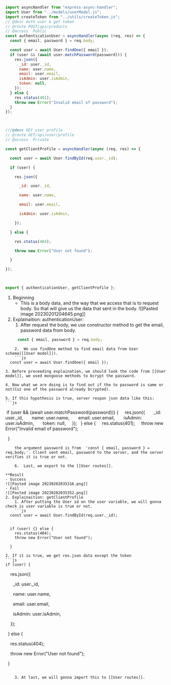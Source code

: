 ```js
import asyncHandler from "express-async-handler";
import User from "../models/userModel.js";
import createToken from "../utils/createToken.js";
// @desc Auth user & get token
// @route POST/api/products
// @access  Public
const authenticationUser = asyncHandler(async (req, res) => {
  const { email, password } = req.body;

  const user = await User.findOne({ email });
  if (user && (await user.matchPassword(password))) {
    res.json({
      _id: user._id,
      name: user.name,
      email: user.email,
      isAdmin: user.isAdmin,
      token: null,
    });
  } else {
    res.status(401);
    throw new Error("Invalid email of password");
  }
});



///@desc GEt user profile
// @route GET/api/user/profile
// @access  Private

const getClientProfile = asyncHandler(async (req, res) => {

  const user = await User.findById(req.user._id);

  if (user) {

    res.json({

      _id: user._id,

      name: user.name,

      email: user.email,

      isAdmin: user.isAdmin,

    });

  } else {

    res.status(404);

    throw new Error("User not found");

  }

});

  

export { authenticationUser, getClientProfile };
```




1. Beginning
	- This is a body data, and the way that we access that is to request body. So that will give us the data that sent in the body. ![[Pasted image 20230201204645.png]]
2. Explainaition: authenticationUser:
	1. After request the body, we use constructor method to get the email, password data from body.
	```js
	  const { email, password } = req.body;
```
	2.  We use findOne method to find email data from User schema([[User model]]).  
	```js 
  const user = await User.findOne({ email });
```
	3. Before proceeding explaination, we should look the code from [[User model]], we used mongoose methods to bcrypt the password.

	4. Now what we are doing is to find out if the to password is same or not(Cuz one of the password already bcrypted).

	5. If this hypothesis is true, server respon json data like this: 
	```js 
 if (user && (await user.matchPassword(password))) {
    res.json({
      _id: user._id,
      name: user.name,
      email: user.email,
      isAdmin: user.isAdmin,
      token: null,
    });
  } else {
    res.status(401);
    throw new Error("Invalid email of password");

  }
```
	the argument password is from  'const { email, password } = req.body;'. Client sent email, password to the server, and the server verifies it is true or not.
	
	6.  Last, we export to the [[User routes]].

**Result
- Success
![[Pasted image 20230202035316.png]]
- Fail
![[Pasted image 20230202035352.png]]
2. Explainaition: getClientProfile
	1. After putting the User id on the user variable, we will gonna check is user variable is true or not.
	```js
  const user = await User.findById(req.user._id);


  if (user) {} else {
    res.status(404);
    throw new Error("User not found");

  }
```
	2. If it is true, we get res.json data except the token
	```js
	if (user) {

    res.json({

      _id: user._id,

      name: user.name,

      email: user.email,

      isAdmin: user.isAdmin,

    });

  } else {

    res.status(404);

    throw new Error("User not found");

  }
```

	3. At last, we will gonna import this to [[User routes]].